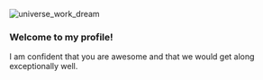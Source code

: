 ![universe_work_dream](https://user-images.githubusercontent.com/85079092/152496095-58149aa0-98bc-4321-aba9-8bb47967593e.jpg)

### **Welcome** to my profile! 

I am confident that you are awesome and that we would get along exceptionally well.
